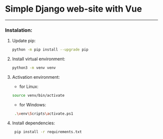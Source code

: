 # Simple Django web-site with Vue

---

### Instalation:
1. Update pip:

    ```bash
    python -m pip install --upgrade pip
    ```
   
2. Install virtual environment:

   ```bash
   python3 -m venv venv
   ```
   
3. Activation environment:

   - for Linux:
   ```bash
   source venv/bin/activate
   ```
   - for Windows:
   ```bash
    .\venv\Scripts\activate.ps1
    ```
   
4. Install dependencies:
    
   ```bash
    pip install -r requirements.txt
    ```



